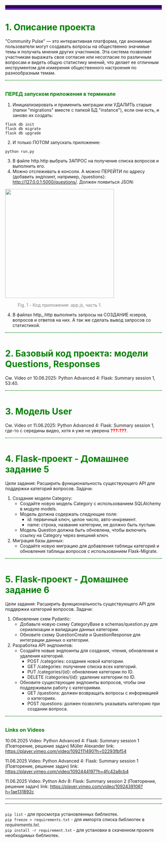 <div style="font: bold normal 110% sans-serif; color: #8A2BE2; border-bottom: 5px double #8A2BE2; background-color:#2A0B52; padding: 5px;"></div>   

# <a id="s1"><font color="green">1. Описание проекта</font></a>  
"Community Pulse" — это интерактивная платформа, где анонимные пользователи могут создавать вопросы на 
общественно значимые темы и получать мнения других участников. Эта система позволяет участникам выражать 
свое согласие или несогласие по различным вопросам и видеть общую статистику мнений, что делает ее 
отличным инструментом для измерения общественного настроения по разнообразным темам.  
<div style="font: bold normal 110% sans-serif; color: #8A2BE2; white-space: pre; border-top: 2px dotted #008000; padding: 5px;"></div>  

### <a id="s6" style="color: #008000">ПЕРЕД запуском приложения в терминале</a>    

1. Инициализировать и применить миграции или УДАЛИТЬ старые (папки "migrations" 
вместе с папкой БД "instance"), если они есть, и заново их создать:
```
flask db init
flask db migrate
flask db upgrade
```
2. И только ПОТОМ запускать приложение:
```
python run.py
```
3. В файле <a>http.http</a> выбрать ЗАПРОС на получение списка вопросов и выполнить его.  
4. Можно отслеживать в консоли. А можно ПЕРЕЙТИ по адресу (добавить эндпоинт, например, 
/questions):  http://127.0.0.1:5000/questions/. Должен появиться JSON:  

<img src="other/figs/img.png" width="350" alt=""/>

<a id="img1" style="margin: 40px; color:#808080;">Fig. 1 - Код приложения: app.js, часть 1.</a>

4. В файлах <a>http_.http</a> выполнить запросы на СОЗДАНИЕ юзеров, вопросов и 
ответов на них. А так же сделать вывод запросов со статистикой.  
<div style="font: bold normal 110% sans-serif; color: #8A2BE2; white-space: pre; border-top: 2px dotted #008000; padding: 5px;"></div>  



# <a id="s2"><font color="green">2. Базовый код проекта: модели Questions, Responses</font></a>  
См. Video от 10.06.2025: Python Advanced 4: Flask: Summary session 1, 53:40.
<div style="font: bold normal 110% sans-serif; color: #8A2BE2; white-space: pre; border-top: 2px dotted #008000; padding: 5px;"></div>  



# <a id="s3"><font color="green">3. Модель User</font></a>  
См. Video от 11.06.2025: Python Advanced 4: Flask: 
Summary session 1, где-то с середины видео, хотя я уже не уверена 
<span style="color:red">__???:???__</span>.
<div style="font: bold normal 110% sans-serif; color: #8A2BE2; white-space: pre; border-top: 2px dotted #008000; padding: 5px;"></div>  





# <a id="s4"><font color="green">4. Flask-проект - Домашнее задание 5</font></a>  
Цели задания: Расширить функциональность существующего API для поддержки категорий вопросов.
Задачи:
1. Создание модели Category:  
   - Создайте новую модель Category с использованием SQLAlchemy в модуле models.
   - Модель должна содержать следующие поля:
     - id: первичный ключ, целое число, авто-инкремент.
     - name: строка, название категории, не должно быть пустым.
   - Модель Question должна быть обновлена, чтобы включить ссылку на Category 
   через внешний ключ.
2. Миграция базы данных:
   - Создайте новую миграцию для добавления таблицы категорий и обновления таблицы вопросов 
   с использованием Flask-Migrate.
<div style="font: bold normal 110% sans-serif; color: #8A2BE2; white-space: pre; border-top: 2px dotted #008000; padding: 5px;"></div>  



# <a id="s5"><font color="green">5. Flask-проект - Домашнее задание 6</font></a>  
Цели задания: Расширить функциональность существующего API для поддержки категорий вопросов.
Задачи: 
1. Обновление схем Pydantic:  
   - Добавьте новую схему CategoryBase в schemas/question.py для сериализации и 
   валидации данных категории.
   - Обновите схему QuestionCreate и QuestionResponse для интеграции данных о категории.
2. Разработка API эндпоинтов:  
   - Создайте новые эндпоинты для создания, чтения, обновления и удаления категорий.
     - POST /categories: создание новой категории.
     - GET /categories: получение списка всех категорий.
     - PUT /categories/{id}: обновление категории по ID.
     - DELETE /categories/{id}: удаление категории по ID.
   - Обновите существующие эндпоинты вопросов, чтобы они поддерживали работу с категориями.
     - GET /questions: должен возвращать вопросы с информацией о категориях.
     - POST /questions: должен позволять указывать категорию при создании вопроса.
<div style="font: bold normal 110% sans-serif; color: #8A2BE2; white-space: pre; border-top: 2px dotted #008000; padding: 5px;"></div>



### <a id="v1"><font color="green">Links on Videos</font></a>  

10.06.2025
Video: Python Advanced 4: Flask: Summary session 1 (Повторение, решение задач)    Müller Alexander
link: https://player.vimeo.com/video/1092111490?h=02293fbf54

11.06.2025
Video: Python Advanced 4: Flask: Summary session 1 (Повторение, решение задач)
link: https://player.vimeo.com/video/1092444197?h=4fc42a8cb4

11.06.2025
Video: Python Adv 8: Flask: Summary session 2 (Повторение, решение задач)
link: https://player.vimeo.com/video/1092439106?h=1ae131892c




---
<div style="font: bold normal 110% sans-serif; color: #8A2BE2; white-space: pre; border-top: 2px dotted #008000; padding: 5px;"></div>  


`pip list` - для просмотра установленных библиотек.  
`pip freeze > requirements.txt` - для импорта списка библиотек в *requirements.txt*.  
`pip install -r requirement.txt` - для установки в скаченном проекте необходимых библиотек.  

